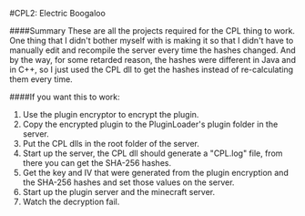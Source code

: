 #CPL2: Electric Boogaloo

####Summary
These are all the projects required for the CPL thing to work.  
One thing that I didn't bother myself with is making it so that I didn't have to manually edit and recompile the server
every time the hashes changed. And by the way, for some retarded reason, the hashes were different in Java and in C++, so
I just used the CPL dll to get the hashes instead of re-calculating them every time.

####If you want this to work:
1. Use the plugin encryptor to encrypt the plugin.
2. Copy the encrypted plugin to the PluginLoader's plugin folder in the server.
3. Put the CPL dlls in the root folder of the server.
4. Start up the server, the CPL dll should generate a "CPL.log" file, from there you can get the SHA-256 hashes.
5. Get the key and IV that were generated from the plugin encryption and the SHA-256 hashes and set those values on the server.
6. Start up the plugin server and the minecraft server.
7. Watch the decryption fail.
